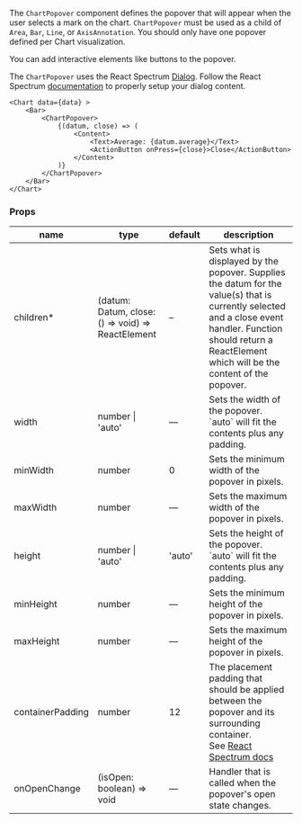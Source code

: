 The `ChartPopover` component defines the popover that will appear when the user selects a mark on the chart. `ChartPopover` must be used as a child of `Area`, `Bar`, `Line`, or `AxisAnnotation`. You should only have one popover defined per Chart visualization.

You can add interactive elements like buttons to the popover.

The `ChartPopover` uses the React Spectrum [Dialog](https://react-spectrum.adobe.com/react-spectrum/Dialog.html). Follow the React Spectrum [documentation](https://react-spectrum.adobe.com/react-spectrum/Dialog.html#content) to properly setup your dialog content.

```
<Chart data={data} >
    <Bar>
        <ChartPopover>
            {(datum, close) => (
                <Content>
                    <Text>Average: {datum.average}</Text>
                    <ActionButton onPress={close}>Close</ActionButton>
                </Content>
            )}
        </ChartPopover>
    </Bar>
</Chart>
```

### Props

<table>
  <thead>
    <tr>
      <th>name</th>
      <th>type</th>
      <th>default</th>
      <th>description</th>
    </tr>
  </thead>
  <tbody>
    <tr>
      <td>children*</td>
      <td>(datum: Datum, close: () => void) => ReactElement</td>
      <td>–</td>
      <td>Sets what is displayed by the popover. Supplies the datum for the value(s) that is currently selected and a close event handler. Function should return a ReactElement which will be the content of the popover.</td>
    </tr>
    <tr>
      <td>width</td>
      <td>number | 'auto'</td>
      <td>—</td>
      <td>Sets the width of the popover. `auto` will fit the contents plus any padding.</td>
    </tr>
    <tr>
      <td>minWidth</td>
      <td>number</td>
      <td>0</td>
      <td>Sets the minimum width of the popover in pixels.</td>
    </tr>
    <tr>
      <td>maxWidth</td>
      <td>number</td>
      <td>—</td>
      <td>Sets the maximum width of the popover in pixels.</td>
    </tr>
    <tr>
      <td>height</td>
      <td>number | 'auto'</td>
      <td>'auto'</td>
      <td>Sets the height of the popover. `auto` will fit the contents plus any padding.</td>
    </tr>
    <tr>
      <td>minHeight</td>
      <td>number</td>
      <td>—</td>
      <td>Sets the minimum height of the popover in pixels.</td>
    </tr>
    <tr>
      <td>maxHeight</td>
      <td>number</td>
      <td>—</td>
      <td>Sets the maximum height of the popover in pixels.</td>
    </tr>
    <tr>
      <td>containerPadding</td>
      <td>number</td>
      <td>12</td>
      <td>The placement padding that should be applied between the popover and its surrounding container.<br/>See <a href="https://react-spectrum.adobe.com/react-spectrum/DialogTrigger.html#container-padding">React Spectrum docs</a></td>
    </tr>
    <tr>
      <td>onOpenChange</td>
      <td>(isOpen: boolean) => void</td>
      <td>—</td>
      <td>Handler that is called when the popover's open state changes.</td>
    </tr>
  </tbody>
</table>
